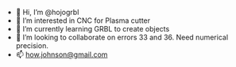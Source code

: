 - 👋 Hi, I’m @hojogrbl
- 👀 I’m interested in CNC for Plasma cutter
- 🌱 I’m currently learning GRBL to create objects
- 💞️ I’m looking to collaborate on errors 33 and 36. Need numerical precision.
- 📫 how.johnson@gmail.com

<!---
hojogrbl/hojogrbl is a ✨ special ✨ repository because its `README.md` (this file) appears on your GitHub profile.
You can click the Preview link to take a look at your changes.
--->

